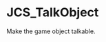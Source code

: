 <!--
   - $File: JCS_TalkObject.html $
   - $Date: 2018-10-01 19:41:23 $
   - $Revision: $
   - $Creator: Jen-Chieh Shen $
   - $Notice: See LICENSE.txt for modification and distribution information
   -                   Copyright © 2018 by Shen, Jen-Chieh $
-->


<div id="content-header">
  <h1>JCS_TalkObject</h1>
</div>

<p>
  Make the game object talkable.
</p>
